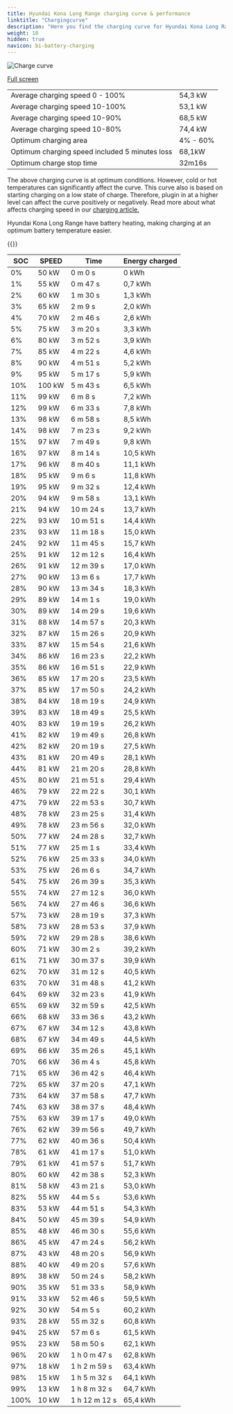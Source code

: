 ```yaml
---
title: Hyundai Kona Long Range charging curve & performance
linktitle: "Chargingcurve"
description: "Here you find the charging curve for Hyundai Kona Long Range. "
weight: 10
hidden: true
navicon: bi-battery-charging
---
```

<!-- markdownlint-disable MD033 -->
<img src="../chargingcurve.svg" alt="Charge curve" class="img-fluid">

[Full screen](../chargingcurve.svg)


<table class="table table-striped">
<tbody>
<tr>
<td>Average charging speed 0 - 100% </td><td>54,3 kW</td>
</tr>
<tr>
<td>Average charging speed 10-100% </td><td>53,1 kW</td>
</tr>
<tr>
<td>Average charging speed 10-90% </td><td>68,5 kW</td>
</tr>
<tr>
<td>Average charging speed 10-80% </td><td>74,4 kW</td>
</tr>
<tr>
<td>Optimum charging area</td><td>4% - 60%</td>
</tr>
<tr>
<td>Optimum charging speed included 5 minutes loss</td><td>68,1kW</td>
</tr>
<tr>
<td>Optimum charge stop time </td><td>32m16s</td>
</tr>
</tbody>
</table>


The above charging curve is at optimum conditions. However, cold or hot temperatures can significantly affect the curve. This curve also is based on starting charging on a low state of charge. Therefore, plugin in at a higher level can affect the curve positively or negatively. Read more about what affects charging speed in our [charging article.](../../../../../technology/battery/charging/) 


Hyundai Kona Long Range have battery heating, making charging at an optimum battery temperature easier. 


{{<evkxdisplayaddarticle />}}
<table class="table table-striped">
<thead>
<tr><th>SOC</th><th>SPEED</th><th>Time</th><th>Energy charged</th></tr>
</thead>
<tbody>
<tr>
<td>0%</td><td>50 kW</td><td> 0 m 0 s </td><td>0 kWh </td>
</tr>
<tr>
<td>1%</td><td>55 kW</td><td> 0 m 47 s </td><td>0,7 kWh </td>
</tr>
<tr>
<td>2%</td><td>60 kW</td><td> 1 m 30 s </td><td>1,3 kWh </td>
</tr>
<tr>
<td>3%</td><td>65 kW</td><td> 2 m 9 s </td><td>2,0 kWh </td>
</tr>
<tr>
<td>4%</td><td>70 kW</td><td> 2 m 46 s </td><td>2,6 kWh </td>
</tr>
<tr>
<td>5%</td><td>75 kW</td><td> 3 m 20 s </td><td>3,3 kWh </td>
</tr>
<tr>
<td>6%</td><td>80 kW</td><td> 3 m 52 s </td><td>3,9 kWh </td>
</tr>
<tr>
<td>7%</td><td>85 kW</td><td> 4 m 22 s </td><td>4,6 kWh </td>
</tr>
<tr>
<td>8%</td><td>90 kW</td><td> 4 m 51 s </td><td>5,2 kWh </td>
</tr>
<tr>
<td>9%</td><td>95 kW</td><td> 5 m 17 s </td><td>5,9 kWh </td>
</tr>
<tr>
<td>10%</td><td>100 kW</td><td> 5 m 43 s </td><td>6,5 kWh </td>
</tr>
<tr>
<td>11%</td><td>99 kW</td><td> 6 m 8 s </td><td>7,2 kWh </td>
</tr>
<tr>
<td>12%</td><td>99 kW</td><td> 6 m 33 s </td><td>7,8 kWh </td>
</tr>
<tr>
<td>13%</td><td>98 kW</td><td> 6 m 58 s </td><td>8,5 kWh </td>
</tr>
<tr>
<td>14%</td><td>98 kW</td><td> 7 m 23 s </td><td>9,2 kWh </td>
</tr>
<tr>
<td>15%</td><td>97 kW</td><td> 7 m 49 s </td><td>9,8 kWh </td>
</tr>
<tr>
<td>16%</td><td>97 kW</td><td> 8 m 14 s </td><td>10,5 kWh </td>
</tr>
<tr>
<td>17%</td><td>96 kW</td><td> 8 m 40 s </td><td>11,1 kWh </td>
</tr>
<tr>
<td>18%</td><td>95 kW</td><td> 9 m 6 s </td><td>11,8 kWh </td>
</tr>
<tr>
<td>19%</td><td>95 kW</td><td> 9 m 32 s </td><td>12,4 kWh </td>
</tr>
<tr>
<td>20%</td><td>94 kW</td><td> 9 m 58 s </td><td>13,1 kWh </td>
</tr>
<tr>
<td>21%</td><td>94 kW</td><td> 10 m 24 s </td><td>13,7 kWh </td>
</tr>
<tr>
<td>22%</td><td>93 kW</td><td> 10 m 51 s </td><td>14,4 kWh </td>
</tr>
<tr>
<td>23%</td><td>93 kW</td><td> 11 m 18 s </td><td>15,0 kWh </td>
</tr>
<tr>
<td>24%</td><td>92 kW</td><td> 11 m 45 s </td><td>15,7 kWh </td>
</tr>
<tr>
<td>25%</td><td>91 kW</td><td> 12 m 12 s </td><td>16,4 kWh </td>
</tr>
<tr>
<td>26%</td><td>91 kW</td><td> 12 m 39 s </td><td>17,0 kWh </td>
</tr>
<tr>
<td>27%</td><td>90 kW</td><td> 13 m 6 s </td><td>17,7 kWh </td>
</tr>
<tr>
<td>28%</td><td>90 kW</td><td> 13 m 34 s </td><td>18,3 kWh </td>
</tr>
<tr>
<td>29%</td><td>89 kW</td><td> 14 m 1 s </td><td>19,0 kWh </td>
</tr>
<tr>
<td>30%</td><td>89 kW</td><td> 14 m 29 s </td><td>19,6 kWh </td>
</tr>
<tr>
<td>31%</td><td>88 kW</td><td> 14 m 57 s </td><td>20,3 kWh </td>
</tr>
<tr>
<td>32%</td><td>87 kW</td><td> 15 m 26 s </td><td>20,9 kWh </td>
</tr>
<tr>
<td>33%</td><td>87 kW</td><td> 15 m 54 s </td><td>21,6 kWh </td>
</tr>
<tr>
<td>34%</td><td>86 kW</td><td> 16 m 23 s </td><td>22,2 kWh </td>
</tr>
<tr>
<td>35%</td><td>86 kW</td><td> 16 m 51 s </td><td>22,9 kWh </td>
</tr>
<tr>
<td>36%</td><td>85 kW</td><td> 17 m 20 s </td><td>23,5 kWh </td>
</tr>
<tr>
<td>37%</td><td>85 kW</td><td> 17 m 50 s </td><td>24,2 kWh </td>
</tr>
<tr>
<td>38%</td><td>84 kW</td><td> 18 m 19 s </td><td>24,9 kWh </td>
</tr>
<tr>
<td>39%</td><td>83 kW</td><td> 18 m 49 s </td><td>25,5 kWh </td>
</tr>
<tr>
<td>40%</td><td>83 kW</td><td> 19 m 19 s </td><td>26,2 kWh </td>
</tr>
<tr>
<td>41%</td><td>82 kW</td><td> 19 m 49 s </td><td>26,8 kWh </td>
</tr>
<tr>
<td>42%</td><td>82 kW</td><td> 20 m 19 s </td><td>27,5 kWh </td>
</tr>
<tr>
<td>43%</td><td>81 kW</td><td> 20 m 49 s </td><td>28,1 kWh </td>
</tr>
<tr>
<td>44%</td><td>81 kW</td><td> 21 m 20 s </td><td>28,8 kWh </td>
</tr>
<tr>
<td>45%</td><td>80 kW</td><td> 21 m 51 s </td><td>29,4 kWh </td>
</tr>
<tr>
<td>46%</td><td>79 kW</td><td> 22 m 22 s </td><td>30,1 kWh </td>
</tr>
<tr>
<td>47%</td><td>79 kW</td><td> 22 m 53 s </td><td>30,7 kWh </td>
</tr>
<tr>
<td>48%</td><td>78 kW</td><td> 23 m 25 s </td><td>31,4 kWh </td>
</tr>
<tr>
<td>49%</td><td>78 kW</td><td> 23 m 56 s </td><td>32,0 kWh </td>
</tr>
<tr>
<td>50%</td><td>77 kW</td><td> 24 m 28 s </td><td>32,7 kWh </td>
</tr>
<tr>
<td>51%</td><td>77 kW</td><td> 25 m 1 s </td><td>33,4 kWh </td>
</tr>
<tr>
<td>52%</td><td>76 kW</td><td> 25 m 33 s </td><td>34,0 kWh </td>
</tr>
<tr>
<td>53%</td><td>75 kW</td><td> 26 m 6 s </td><td>34,7 kWh </td>
</tr>
<tr>
<td>54%</td><td>75 kW</td><td> 26 m 39 s </td><td>35,3 kWh </td>
</tr>
<tr>
<td>55%</td><td>74 kW</td><td> 27 m 12 s </td><td>36,0 kWh </td>
</tr>
<tr>
<td>56%</td><td>74 kW</td><td> 27 m 46 s </td><td>36,6 kWh </td>
</tr>
<tr>
<td>57%</td><td>73 kW</td><td> 28 m 19 s </td><td>37,3 kWh </td>
</tr>
<tr>
<td>58%</td><td>73 kW</td><td> 28 m 53 s </td><td>37,9 kWh </td>
</tr>
<tr>
<td>59%</td><td>72 kW</td><td> 29 m 28 s </td><td>38,6 kWh </td>
</tr>
<tr>
<td>60%</td><td>71 kW</td><td> 30 m 2 s </td><td>39,2 kWh </td>
</tr>
<tr>
<td>61%</td><td>71 kW</td><td> 30 m 37 s </td><td>39,9 kWh </td>
</tr>
<tr>
<td>62%</td><td>70 kW</td><td> 31 m 12 s </td><td>40,5 kWh </td>
</tr>
<tr>
<td>63%</td><td>70 kW</td><td> 31 m 48 s </td><td>41,2 kWh </td>
</tr>
<tr>
<td>64%</td><td>69 kW</td><td> 32 m 23 s </td><td>41,9 kWh </td>
</tr>
<tr>
<td>65%</td><td>69 kW</td><td> 32 m 59 s </td><td>42,5 kWh </td>
</tr>
<tr>
<td>66%</td><td>68 kW</td><td> 33 m 36 s </td><td>43,2 kWh </td>
</tr>
<tr>
<td>67%</td><td>67 kW</td><td> 34 m 12 s </td><td>43,8 kWh </td>
</tr>
<tr>
<td>68%</td><td>67 kW</td><td> 34 m 49 s </td><td>44,5 kWh </td>
</tr>
<tr>
<td>69%</td><td>66 kW</td><td> 35 m 26 s </td><td>45,1 kWh </td>
</tr>
<tr>
<td>70%</td><td>66 kW</td><td> 36 m 4 s </td><td>45,8 kWh </td>
</tr>
<tr>
<td>71%</td><td>65 kW</td><td> 36 m 42 s </td><td>46,4 kWh </td>
</tr>
<tr>
<td>72%</td><td>65 kW</td><td> 37 m 20 s </td><td>47,1 kWh </td>
</tr>
<tr>
<td>73%</td><td>64 kW</td><td> 37 m 58 s </td><td>47,7 kWh </td>
</tr>
<tr>
<td>74%</td><td>63 kW</td><td> 38 m 37 s </td><td>48,4 kWh </td>
</tr>
<tr>
<td>75%</td><td>63 kW</td><td> 39 m 17 s </td><td>49,0 kWh </td>
</tr>
<tr>
<td>76%</td><td>62 kW</td><td> 39 m 56 s </td><td>49,7 kWh </td>
</tr>
<tr>
<td>77%</td><td>62 kW</td><td> 40 m 36 s </td><td>50,4 kWh </td>
</tr>
<tr>
<td>78%</td><td>61 kW</td><td> 41 m 17 s </td><td>51,0 kWh </td>
</tr>
<tr>
<td>79%</td><td>61 kW</td><td> 41 m 57 s </td><td>51,7 kWh </td>
</tr>
<tr>
<td>80%</td><td>60 kW</td><td> 42 m 38 s </td><td>52,3 kWh </td>
</tr>
<tr>
<td>81%</td><td>58 kW</td><td> 43 m 21 s </td><td>53,0 kWh </td>
</tr>
<tr>
<td>82%</td><td>55 kW</td><td> 44 m 5 s </td><td>53,6 kWh </td>
</tr>
<tr>
<td>83%</td><td>53 kW</td><td> 44 m 51 s </td><td>54,3 kWh </td>
</tr>
<tr>
<td>84%</td><td>50 kW</td><td> 45 m 39 s </td><td>54,9 kWh </td>
</tr>
<tr>
<td>85%</td><td>48 kW</td><td> 46 m 30 s </td><td>55,6 kWh </td>
</tr>
<tr>
<td>86%</td><td>45 kW</td><td> 47 m 24 s </td><td>56,2 kWh </td>
</tr>
<tr>
<td>87%</td><td>43 kW</td><td> 48 m 20 s </td><td>56,9 kWh </td>
</tr>
<tr>
<td>88%</td><td>40 kW</td><td> 49 m 20 s </td><td>57,6 kWh </td>
</tr>
<tr>
<td>89%</td><td>38 kW</td><td> 50 m 24 s </td><td>58,2 kWh </td>
</tr>
<tr>
<td>90%</td><td>35 kW</td><td> 51 m 33 s </td><td>58,9 kWh </td>
</tr>
<tr>
<td>91%</td><td>33 kW</td><td> 52 m 46 s </td><td>59,5 kWh </td>
</tr>
<tr>
<td>92%</td><td>30 kW</td><td> 54 m 5 s </td><td>60,2 kWh </td>
</tr>
<tr>
<td>93%</td><td>28 kW</td><td> 55 m 32 s </td><td>60,8 kWh </td>
</tr>
<tr>
<td>94%</td><td>25 kW</td><td> 57 m 6 s </td><td>61,5 kWh </td>
</tr>
<tr>
<td>95%</td><td>23 kW</td><td> 58 m 50 s </td><td>62,1 kWh </td>
</tr>
<tr>
<td>96%</td><td>20 kW</td><td>1 h 0 m 47 s </td><td>62,8 kWh </td>
</tr>
<tr>
<td>97%</td><td>18 kW</td><td>1 h 2 m 59 s </td><td>63,4 kWh </td>
</tr>
<tr>
<td>98%</td><td>15 kW</td><td>1 h 5 m 32 s </td><td>64,1 kWh </td>
</tr>
<tr>
<td>99%</td><td>13 kW</td><td>1 h 8 m 32 s </td><td>64,7 kWh </td>
</tr>
<tr>
<td>100%</td><td>10 kW</td><td>1 h 12 m 12 s </td><td>65,4 kWh </td>
</tr>
</tbody>
</table>

